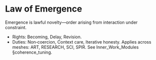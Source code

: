 # Law of Emergence
Emergence is lawful novelty—order arising from interaction under constraint.
- Rights: Becoming, Delay, Revision.
- Duties: Non‑coercion, Context care, Iterative honesty.
Applies across meshes: ART, RESEARCH, SCI, SPIR. See Inner_Work_Modules §coherence_tuning.
